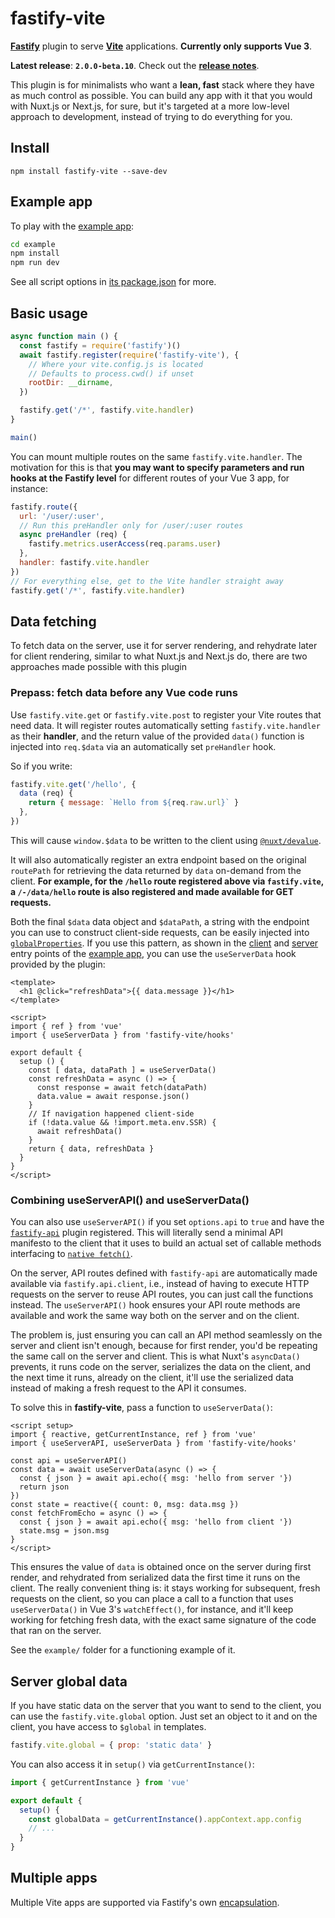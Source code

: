 # fastify-vite

[**Fastify**][fastify] plugin to serve [**Vite**][vite] applications. **Currently only supports Vue 3**.

[fastify]: http://fastify.io/
[vite]: http://vitejs.dev/

**Latest release**: **`2.0.0-beta.10`**.
Check out the **[release notes](https://github.com/galvez/fastify-vite/releases/tag/v2.0.0-beta)**.

This plugin is for minimalists who want a **lean, fast** stack where they have 
as much control as possible. You can build any app with it that you would with 
Nuxt.js or Next.js, for sure, but it's targeted at a more low-level approach 
to development, instead of trying to do everything for you.

## Install

```
npm install fastify-vite --save-dev
```

## Example app

To play with the [example app][example-app]:

[example-app]: https://github.com/galvez/fastify-vite/tree/main/example

```sh
cd example
npm install
npm run dev
```

See all script options in [its package.json][example-package-json] for more.

[example-package-json]: https://github.com/galvez/fastify-vite/blob/main/example/package.json

## Basic usage

```js
async function main () {
  const fastify = require('fastify')()
  await fastify.register(require('fastify-vite'), {
    // Where your vite.config.js is located
    // Defaults to process.cwd() if unset
    rootDir: __dirname, 
  })

  fastify.get('/*', fastify.vite.handler)
}

main()
```

You can mount multiple routes on the same `fastify.vite.handler`. The motivation
for this is that **you may want to specify parameters and run hooks at the Fastify
level** for different routes of your Vue 3 app, for instance:

```js
fastify.route({
  url: '/user/:user',
  // Run this preHandler only for /user/:user routes
  async preHandler (req) {
    fastify.metrics.userAccess(req.params.user)
  },
  handler: fastify.vite.handler
})
// For everything else, get to the Vite handler straight away
fastify.get('/*', fastify.vite.handler)
```


## Data fetching

To fetch data on the server, use it for server rendering, and rehydrate later 
for client rendering, similar to what Nuxt.js and Next.js do, there are two
approaches made possible with this plugin

### Prepass: fetch data before any Vue code runs

Use `fastify.vite.get` or `fastify.vite.post` to register your Vite routes that
need data. It will register routes automatically setting `fastify.vite.handler`
as their **handler**, and the return value of the provided `data()` function is 
injected into `req.$data` via an automatically set `preHandler` hook. 

So if you write:

```js
fastify.vite.get('/hello', {
  data (req) {
    return { message: `Hello from ${req.raw.url}` }
  },
})
```

This will cause `window.$data` to be written to the client using 
[`@nuxt/devalue`][0]. 

[0]: https://github.com/nuxt-contrib/devalue

It will also automatically register an extra endpoint based on the original 
`routePath` for retrieving the data returned by `data` on-demand from the 
client. **For example, for the `/hello` route registered above via 
`fastify.vite`, a `/-/data/hello` route is also registered and made available 
for GET requests.**

Both the final `$data` data object and `$dataPath`, a string with the 
endpoint you can use to construct client-side requests, can be easily 
injected into [`globalProperties`][gp]. If you use this pattern, as shown in 
the [client][client-src] and [server][server-src] entry points of the 
[example app][example-app], you can use the `useServerData` hook provided 
by the plugin:

[gp]: https://v3.vuejs.org/api/application-config.html#globalproperties
[client-src]: https://github.com/galvez/fastify-vite/blob/main/example/entry/client.js
[server-src]: https://github.com/galvez/fastify-vite/blob/main/example/entry/client.js

```vue
<template>
  <h1 @click="refreshData">{{ data.message }}</h1>
</template>

<script>
import { ref } from 'vue'
import { useServerData } from 'fastify-vite/hooks'

export default {
  setup () {
    const [ data, dataPath ] = useServerData()
    const refreshData = async () => {
      const response = await fetch(dataPath)
      data.value = await response.json()
    }
    // If navigation happened client-side
    if (!data.value && !import.meta.env.SSR) {
      await refreshData()
    }
    return { data, refreshData }
  }
}
</script>
```

### Combining useServerAPI() and useServerData()

You can also use `useServerAPI()` if you set `options.api` to `true` and have
the [`fastify-api`](https://github.com/galvez/fastify-api) plugin registered. 
This will literally send a minimal API manifesto to the client that it uses to 
build an actual set of callable methods interfacing to 
[`native fetch()`](https://developer.mozilla.org/en-US/docs/Web/API/Fetch_API/Using_Fetch).

On the server, API routes defined with `fastify-api` are automatically made 
available via `fastify.api.client`, i.e., instead of having to execute HTTP
requests on the server to reuse API routes, you can just call the functions 
instead. The `useServerAPI()` hook ensures your API route methods are available
and work the same way both on the server and on the client.

The problem is, just ensuring you can call an API method seamlessly on the server
and client isn't enough, because for first render, you'd be repeating the same
call on the server and client. This is what Nuxt's `asyncData()` prevents, it 
runs code on the server, serializes the data on the client, and the next time
it runs, already on the client, it'll use the serialized data instead of making
a fresh request to the API it consumes.

To solve this in **fastify-vite**, pass a function to `useServerData()`:

```
<script setup>
import { reactive, getCurrentInstance, ref } from 'vue'
import { useServerAPI, useServerData } from 'fastify-vite/hooks'

const api = useServerAPI()
const data = await useServerData(async () => {
  const { json } = await api.echo({ msg: 'hello from server '})
  return json
})
const state = reactive({ count: 0, msg: data.msg })
const fetchFromEcho = async () => {
  const { json } = await api.echo({ msg: 'hello from client '})
  state.msg = json.msg
}
</script>
```

This ensures the value of `data` is obtained once on the server during first 
render, and rehydrated from serialized data the first time it runs on the client.
The really convenient thing is: it stays working for subsequent, fresh requests
on the client, so you can place a call to a function that uses `useServerData()`
in Vue 3's `watchEffect()`, for instance, and it'll keep working for fetching
fresh data, with the exact same signature of the code that ran on the server.

See the `example/` folder for a functioning example of it.

## Server global data

If you have static data on the server that you want to send to the client, you
can use the `fastify.vite.global` option. Just set an object to it and on the
client, you have access to `$global` in templates. 

```js
fastify.vite.global = { prop: 'static data' }
```

You can also access it in `setup()` via `getCurrentInstance()`:

```js
import { getCurrentInstance } from 'vue'

export default {
  setup() {
    const globalData = getCurrentInstance().appContext.app.config
    // ...
  }
}
```

## Multiple apps

Multiple Vite apps are supported via Fastify's own [encapsulation][2].

[2]: https://github.com/fastify/fastify/blob/master/docs/Encapsulation.md
